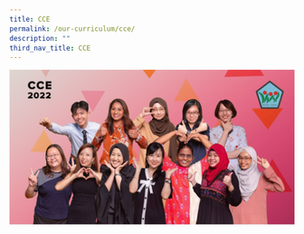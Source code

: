 ```yaml
---
title: CCE
permalink: /our-curriculum/cce/
description: ""
third_nav_title: CCE
---
```

![CCE](/images/CCE.jpeg)